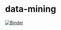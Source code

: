 # data-mining
[![Binder](https://mybinder.org/badge_logo.svg)](https://mybinder.org/v2/gh/ramlaKhelifi/data-mining/main)
